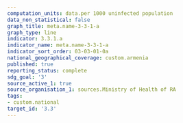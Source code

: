 ```yaml
---
computation_units: data.per 1000 uninfected population
data_non_statistical: false
graph_title: meta.name-3-3-1-a
graph_type: line
indicator: 3.3.1.a
indicator_name: meta.name-3-3-1-a
indicator_sort_order: 03-03-01-0a
national_geographical_coverage: custom.armenia
published: true
reporting_status: complete
sdg_goal: '3'
source_active_1: true
source_organisation_1: sources.Ministry of Health of RA
tags:
- custom.national
target_id: '3.3'
---
```

